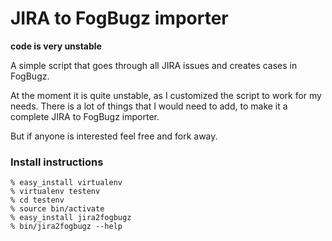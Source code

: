 # JIRA to FogBugz importer

**code is very unstable**

A simple script that goes through all JIRA issues and creates cases in FogBugz.

At the moment it is quite unstable, as I customized the script to work for my needs.
There is a lot of things that I would need to add, to make it a complete JIRA to FogBugz importer.

But if anyone is interested feel free and fork away. 

### Install instructions

```shell
% easy_install virtualenv
% virtualenv testenv
% cd testenv
% source bin/activate
% easy_install jira2fogbugz
% bin/jira2fogbugz --help
```

